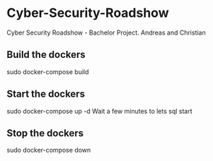 # Cyber-Security-Roadshow
Cyber Security Roadshow - Bachelor Project. Andreas and Christian

## Build the dockers
sudo docker-compose build

## Start the dockers
sudo docker-compose up -d
Wait a few minutes to lets sql start

## Stop the dockers
sudo docker-compose down
